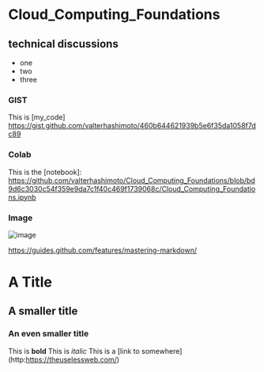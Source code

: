 # Cloud_Computing_Foundations

## technical discussions

* one
* two
* three

### GIST
This is [my_code] https://gist.github.com/valterhashimoto/460b644621939b5e6f35da1058f7dc89

### Colab

This is the [notebook]: https://github.com/valterhashimoto/Cloud_Computing_Foundations/blob/bd9d6c3030c54f359e9da7c1f40c469f1739068c/Cloud_Computing_Foundations.ipynb

### Image

![image](https://user-images.githubusercontent.com/50432933/118197730-e3964d80-b425-11eb-89bb-1dbea7f52249.png)


https://guides.github.com/features/mastering-markdown/

# A Title
## A smaller title
### An even smaller title

This is **bold**
This is *italic*
This is a [link to somewhere] (http:https://theuselessweb.com/)


